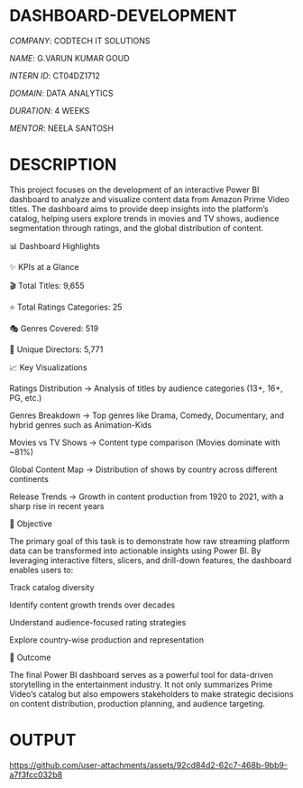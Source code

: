 # DASHBOARD-DEVELOPMENT

*COMPANY*: CODTECH IT SOLUTIONS

*NAME*: G.VARUN KUMAR GOUD

*INTERN ID*: CT04DZ1712

*DOMAIN*: DATA ANALYTICS

*DURATION*: 4 WEEKS

*MENTOR*: NEELA SANTOSH

# DESCRIPTION

This project focuses on the development of an interactive Power BI dashboard to analyze and visualize content data from Amazon Prime Video titles. The dashboard aims to provide deep insights into the platform’s catalog, helping users explore trends in movies and TV shows, audience segmentation through ratings, and the global distribution of content.

📊 Dashboard Highlights

✨ KPIs at a Glance

🎬 Total Titles: 9,655

⭐ Total Ratings Categories: 25

🎭 Genres Covered: 519

🎥 Unique Directors: 5,771

📈 Key Visualizations

Ratings Distribution → Analysis of titles by audience categories (13+, 16+, PG, etc.)

Genres Breakdown → Top genres like Drama, Comedy, Documentary, and hybrid genres such as Animation-Kids

Movies vs TV Shows → Content type comparison (Movies dominate with ~81%)

Global Content Map → Distribution of shows by country across different continents

Release Trends → Growth in content production from 1920 to 2021, with a sharp rise in recent years

🎯 Objective

The primary goal of this task is to demonstrate how raw streaming platform data can be transformed into actionable insights using Power BI. By leveraging interactive filters, slicers, and drill-down features, the dashboard enables users to:

Track catalog diversity

Identify content growth trends over decades

Understand audience-focused rating strategies

Explore country-wise production and representation

🚀 Outcome

The final Power BI dashboard serves as a powerful tool for data-driven storytelling in the entertainment industry. It not only summarizes Prime Video’s catalog but also empowers stakeholders to make strategic decisions on content distribution, production planning, and audience targeting.

# OUTPUT 

https://github.com/user-attachments/assets/92cd84d2-62c7-468b-9bb9-a7f3fcc032b8
